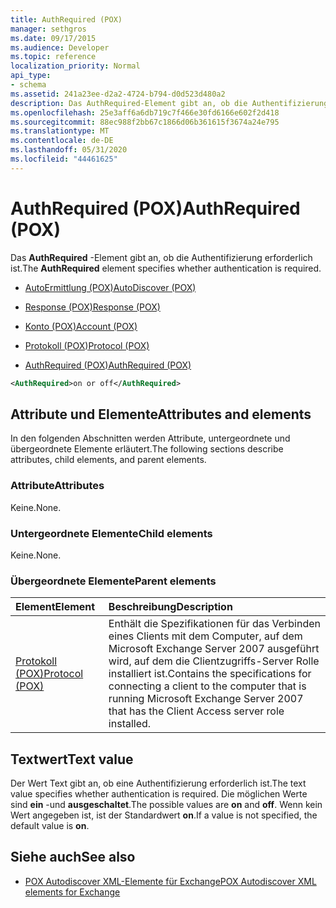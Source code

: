 ```yaml
---
title: AuthRequired (POX)
manager: sethgros
ms.date: 09/17/2015
ms.audience: Developer
ms.topic: reference
localization_priority: Normal
api_type:
- schema
ms.assetid: 241a23ee-d2a2-4724-b794-d0d523d480a2
description: Das AuthRequired-Element gibt an, ob die Authentifizierung erforderlich ist.
ms.openlocfilehash: 25e3aff6a6db719c7f466e30fd6166e602f2d418
ms.sourcegitcommit: 88ec988f2bb67c1866d06b361615f3674a24e795
ms.translationtype: MT
ms.contentlocale: de-DE
ms.lasthandoff: 05/31/2020
ms.locfileid: "44461625"
---
```

# <a name="authrequired-pox"></a><span data-ttu-id="cae29-103">AuthRequired (POX)</span><span class="sxs-lookup"><span data-stu-id="cae29-103">AuthRequired (POX)</span></span>

<span data-ttu-id="cae29-104">Das **AuthRequired** -Element gibt an, ob die Authentifizierung erforderlich ist.</span><span class="sxs-lookup"><span data-stu-id="cae29-104">The **AuthRequired** element specifies whether authentication is required.</span></span> 
  
- [<span data-ttu-id="cae29-105">AutoErmittlung (POX)</span><span class="sxs-lookup"><span data-stu-id="cae29-105">AutoDiscover (POX)</span></span>](autodiscover-pox.md)
  
- [<span data-ttu-id="cae29-106">Response (POX)</span><span class="sxs-lookup"><span data-stu-id="cae29-106">Response (POX)</span></span>](response-pox.md)
  
- [<span data-ttu-id="cae29-107">Konto (POX)</span><span class="sxs-lookup"><span data-stu-id="cae29-107">Account (POX)</span></span>](account-pox.md)
  
- [<span data-ttu-id="cae29-108">Protokoll (POX)</span><span class="sxs-lookup"><span data-stu-id="cae29-108">Protocol (POX)</span></span>](protocol-pox.md)
  
- [<span data-ttu-id="cae29-109">AuthRequired (POX)</span><span class="sxs-lookup"><span data-stu-id="cae29-109">AuthRequired (POX)</span></span>](authrequired-pox.md)
  
```xml
<AuthRequired>on or off</AuthRequired>
```

## <a name="attributes-and-elements"></a><span data-ttu-id="cae29-110">Attribute und Elemente</span><span class="sxs-lookup"><span data-stu-id="cae29-110">Attributes and elements</span></span>

<span data-ttu-id="cae29-111">In den folgenden Abschnitten werden Attribute, untergeordnete und übergeordnete Elemente erläutert.</span><span class="sxs-lookup"><span data-stu-id="cae29-111">The following sections describe attributes, child elements, and parent elements.</span></span>
  
### <a name="attributes"></a><span data-ttu-id="cae29-112">Attribute</span><span class="sxs-lookup"><span data-stu-id="cae29-112">Attributes</span></span>

<span data-ttu-id="cae29-113">Keine.</span><span class="sxs-lookup"><span data-stu-id="cae29-113">None.</span></span>
  
### <a name="child-elements"></a><span data-ttu-id="cae29-114">Untergeordnete Elemente</span><span class="sxs-lookup"><span data-stu-id="cae29-114">Child elements</span></span>

<span data-ttu-id="cae29-115">Keine.</span><span class="sxs-lookup"><span data-stu-id="cae29-115">None.</span></span>
  
### <a name="parent-elements"></a><span data-ttu-id="cae29-116">Übergeordnete Elemente</span><span class="sxs-lookup"><span data-stu-id="cae29-116">Parent elements</span></span>

|<span data-ttu-id="cae29-117">**Element**</span><span class="sxs-lookup"><span data-stu-id="cae29-117">**Element**</span></span>|<span data-ttu-id="cae29-118">**Beschreibung**</span><span class="sxs-lookup"><span data-stu-id="cae29-118">**Description**</span></span>|
|:-----|:-----|
|[<span data-ttu-id="cae29-119">Protokoll (POX)</span><span class="sxs-lookup"><span data-stu-id="cae29-119">Protocol (POX)</span></span>](protocol-pox.md) <br/> |<span data-ttu-id="cae29-120">Enthält die Spezifikationen für das Verbinden eines Clients mit dem Computer, auf dem Microsoft Exchange Server 2007 ausgeführt wird, auf dem die Clientzugriffs-Server Rolle installiert ist.</span><span class="sxs-lookup"><span data-stu-id="cae29-120">Contains the specifications for connecting a client to the computer that is running Microsoft Exchange Server 2007 that has the Client Access server role installed.</span></span>  <br/> |
   
## <a name="text-value"></a><span data-ttu-id="cae29-121">Textwert</span><span class="sxs-lookup"><span data-stu-id="cae29-121">Text value</span></span>

<span data-ttu-id="cae29-122">Der Wert Text gibt an, ob eine Authentifizierung erforderlich ist.</span><span class="sxs-lookup"><span data-stu-id="cae29-122">The text value specifies whether authentication is required.</span></span> <span data-ttu-id="cae29-123">Die möglichen Werte sind **ein** -und **ausgeschaltet**.</span><span class="sxs-lookup"><span data-stu-id="cae29-123">The possible values are **on** and **off**.</span></span> <span data-ttu-id="cae29-124">Wenn kein Wert angegeben ist, ist der Standardwert **on**.</span><span class="sxs-lookup"><span data-stu-id="cae29-124">If a value is not specified, the default value is **on**.</span></span> 
  
## <a name="see-also"></a><span data-ttu-id="cae29-125">Siehe auch</span><span class="sxs-lookup"><span data-stu-id="cae29-125">See also</span></span>

- [<span data-ttu-id="cae29-126">POX Autodiscover XML-Elemente für Exchange</span><span class="sxs-lookup"><span data-stu-id="cae29-126">POX Autodiscover XML elements for Exchange</span></span>](pox-autodiscover-xml-elements-for-exchange.md)

